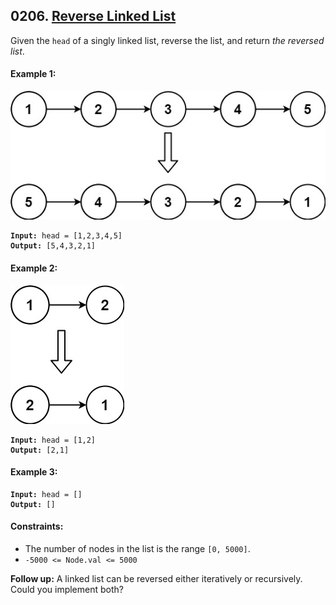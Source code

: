 ## 0206. [Reverse Linked List](https://leetcode.com/problems/reverse-linked-list/)

Given the `head` of a singly linked list, reverse the list, and return _the reversed list_.

#### **Example 1:**

![](../../images/reverse-linked-list-1.jpg)

<pre><code><strong>Input:</strong> head = [1,2,3,4,5]
<strong>Output:</strong> [5,4,3,2,1]</code></pre>

#### **Example 2:**

![](../../images/reverse-linked-list-2.jpg)

<pre><code><strong>Input:</strong> head = [1,2]
<strong>Output:</strong> [2,1]</code></pre>

#### **Example 3:**

<pre><code><strong>Input:</strong> head = []
<strong>Output:</strong> []</code></pre>

#### **Constraints:**

- The number of nodes in the list is the range `[0, 5000]`.
- `-5000 <= Node.val <= 5000`

**Follow up:** A linked list can be reversed either iteratively or recursively. Could you implement both?
